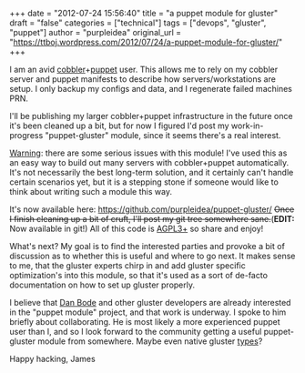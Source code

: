 +++
date = "2012-07-24 15:56:40"
title = "a puppet module for gluster"
draft = "false"
categories = ["technical"]
tags = ["devops", "gluster", "puppet"]
author = "purpleidea"
original_url = "https://ttboj.wordpress.com/2012/07/24/a-puppet-module-for-gluster/"
+++

I am an avid <a href="http://cobbler.github.com/about.html">cobbler</a>+<a href="http://puppetlabs.com/puppet/what-is-puppet/">puppet</a> user. This allows me to rely on my cobbler server and puppet manifests to describe how servers/workstations are setup. I only backup my configs and data, and I regenerate failed machines PRN.

I'll be publishing my larger cobbler+puppet infrastructure in the future once it's been cleaned up a bit, but for now I figured I'd post my work-in-progress "puppet-gluster" module, since it seems there's a real interest.

<span style="text-decoration:underline;">Warning</span>: there are some serious issues with this module! I've used this as an easy way to build out many servers with cobbler+puppet automatically. It's not necessarily the best long-term solution, and it certainly can't handle certain scenarios yet, but it is a stepping stone if someone would like to think about writing such a module this way.

It's now available here: <a href="https://github.com/purpleidea/puppet-gluster/">https://github.com/purpleidea/puppet-gluster/</a> <strike>Once I finish cleaning up a bit of cruft, I'll post my git tree somewhere sane.</strike>(<strong>EDIT:</strong> Now available in git!) All of this code is <a href="http://www.gnu.org/licenses/agpl-3.0.html">AGPL3+</a> so share and enjoy!

What's next? My goal is to find the interested parties and provoke a bit of discussion as to whether this is useful and where to go next. It makes sense to me, that the gluster experts chirp in and add gluster specific optimization's into this module, so that it's used as a sort of de-facto documentation on how to set up gluster properly.

I believe that <a href="http://projects.puppetlabs.com/users/811">Dan Bode</a> and other gluster developers are already interested in the "puppet module" project, and that work is underway. I spoke to him briefly about collaborating. He is most likely a more experienced puppet user than I, and so I look forward to the community getting a useful puppet-gluster module from somewhere. Maybe even native gluster <a href="http://docs.puppetlabs.com/references/stable/type.html">types</a>?

Happy hacking,
James

